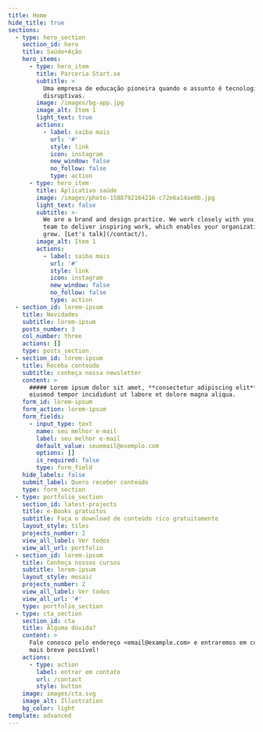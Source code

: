 ```yaml
---
title: Home
hide_title: true
sections:
  - type: hero_section
    section_id: hero
    title: Saúde+Ação
    hero_items:
      - type: hero_item
        title: Parceria Start.se
        subtitle: >
          Uma empresa de educação pioneira quando o assunto é tecnologias
          disruptivas.
        image: /images/bg-app.jpg
        image_alt: Item 1
        light_text: true
        actions:
          - label: saiba mais
            url: '#'
            style: link
            icon: instagram
            new_window: false
            no_follow: false
            type: action
      - type: hero_item
        title: Aplicativo saúde
        image: /images/photo-1588792164216-c72e6a14ae0b.jpg
        light_text: false
        subtitle: >-
          We are a brand and design practice. We work closely with you, your
          team to deliver inspiring work, which enables your organization to
          grow. [Let's talk](/contact/).
        image_alt: Item 1
        actions:
          - label: saiba mais
            url: '#'
            style: link
            icon: instagram
            new_window: false
            no_follow: false
            type: action
  - section_id: lorem-ipsum
    title: Novidades
    subtitle: lorem-ipsum
    posts_number: 3
    col_number: three
    actions: []
    type: posts_section
  - section_id: lorem-ipsum
    title: Receba conteúdo
    subtitle: conheça nossa newsletter
    content: >
      ##### Lorem ipsum dolor sit amet, **consectetur adipiscing elit**, sed do
      eiusmod tempor incididunt ut labore et dolore magna aliqua.
    form_id: lorem-ipsum
    form_action: lorem-ipsum
    form_fields:
      - input_type: text
        name: seu melhor e-mail
        label: seu melhor e-mail
        default_value: seuemail@exemplo.com
        options: []
        is_required: false
        type: form_field
    hide_labels: false
    submit_label: Quero receber conteúdo
    type: form_section
  - type: portfolio_section
    section_id: latest-projects
    title: e-Books gratuitos
    subtitle: Faça o download de conteúdo rico gratuitamente
    layout_style: tiles
    projects_number: 2
    view_all_label: Ver todos
    view_all_url: portfolio
  - section_id: lorem-ipsum
    title: Conheça nossos cursos
    subtitle: lorem-ipsum
    layout_style: mosaic
    projects_number: 2
    view_all_label: Ver todos
    view_all_url: '#'
    type: portfolio_section
  - type: cta_section
    section_id: cta
    title: Alguma dúvida?
    content: >
      Fale conosco pelo endereço <email@example.com> e entraremos em contato o
      mais breve possível!
    actions:
      - type: action
        label: entrar em contato
        url: /contact
        style: button
    image: images/cta.svg
    image_alt: Illustration
    bg_color: light
template: advanced
---
```

